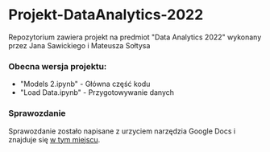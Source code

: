 # Projekt-DataAnalytics-2022
Repozytorium zawiera projekt na predmiot "Data Analytics 2022" wykonany przez Jana Sawickiego i Mateusza Sołtysa


### Obecna wersja projektu:
 - "Models 2.ipynb" - Główna część kodu
 - "Load Data.ipynb" - Przygotowywanie danych

### Sprawozdanie
Sprawozdanie zostało napisane z urzyciem narzędzia Google Docs i znajduje się [w tym miejscu](https://docs.google.com/document/d/1UEY-gs9shsEoOdUqZwZa_8NE7BIbyIOiol4IujZRjRg/edit?usp=sharing).
